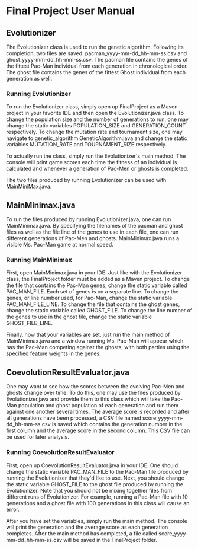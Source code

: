 # Final Project User Manual

## Evolutionizer

The Evolutionizer class is used to run the genetic algorithm. Following its completion, two files are saved: pacman_yyyy-mm-dd_hh-mm-ss.csv and ghost_yyyy-mm-dd_hh-mm-ss.csv. The pacman file contains the genes of the fittest Pac-Man individual from each generation in chronological order. The ghost file contains the genes of the fittest Ghost individual from each generation as well.

### Running Evolutionizer

To run the Evolutionizer class, simply open up FinalProject as a Maven project in your favorite IDE and then open the Evolutionizer.java class. To change the population size and the number of generations to run, one may change the static variables POPULATION_SIZE and GENERATION_COUNT respectively. To change the mutation rate and tournament size, one may navigate to genetic_algorithm.GeneticAlgorithm.java and change the static variables MUTATION_RATE and TOURNAMENT_SIZE respectively.

To actually run the class, simply run the Evolutionizer's main method. The console will print game scores each time the fitness of an individual is calculated and whenever a generation of Pac-Men or ghosts is completed.

The two files produced by running Evolutionizer can be used with MainMiniMax.java.

## MainMinimax.java

To run the files produced by running Evolutionizer.java, one can run MainMinimax.java. By specifying the filenames of the pacman and ghost files as well as the file line of the genes to use in each file, one can run different generations of Pac-Men and ghosts. MainMinimax.java runs a visible Ms. Pac-Man game at normal speed.

### Running MainMinimax

First, open MainMinimax.java in your IDE. Just like with the Evolutionizer class, the FinalProject folder must be added as a Maven project. To change the file that contains the Pac-Man genes, change the static variable called PAC_MAN_FILE. Each set of genes is on a separate line. To change the genes, or line number used, for Pac-Man, change the static variable PAC_MAN_FILE_LINE. To change the file that contains the ghost genes, change the static variable called GHOST_FILE. To change the line number of the genes to use in the ghost file, change the static variable GHOST_FILE_LINE.

Finally, now that your variables are set, just run the main method of MainMinimax.java and a window running Ms. Pac-Man will appear which has the Pac-Man competing against the ghosts, with both parties using the specified feature weights in the genes.

## CoevolutionResultEvaluator.java

One may want to see how the scores between the evolving Pac-Men and ghosts change over time. To do this, one may use the files produced by Evolutionizer.java and provide them to this class which will take the Pac-Man population and ghost population of each generation and run them against one another several times. The average score is recorded and after all generations have been processed, a CSV file named score_yyyy-mm-dd_hh-mm-ss.csv is saved which contains the generation number in the first column and the average score in the second column. This CSV file can be used for later analysis.

### Running CoevolutionResultEvaluator

First, open up CoevolutionResultEvaluator.java in your IDE. One should change the static variable PAC_MAN_FILE to the Pac-Man file produced by running the Evolutionizer that they'd like to use. Next, you should change the static variable GHOST_FILE to the ghost file produced by running the Evolutionizer. Note that you should not be mixing together files from different runs of Evolutionizer. For example, running a Pac-Man file with 10 generations and a ghost file with 100 generations in this class will cause an error.

After you have set the variables, simply run the main method. The console will print the generation and the average score as each generation completes. After the main method has completed, a file called score_yyyy-mm-dd_hh-mm-ss.csv will be saved in the FinalProject folder.